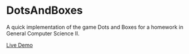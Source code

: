 DotsAndBoxes
============

A quick implementation of the game Dots and Boxes for a homework in General Computer Science II. 

[Live Demo](http://tkw1536.github.io/DotsAndBoxes/)
